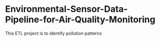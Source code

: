 # Environmental-Sensor-Data-Pipeline-for-Air-Quality-Monitoring
This ETL project is to identify pollution patterns
